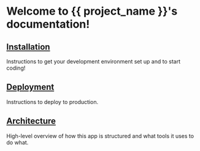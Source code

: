 Welcome to {{ project_name }}'s documentation!
==============================================

[Installation](installation.md)
-------------------------------

Instructions to get your development environment set up and to start coding!

[Deployment](deployment.md)
---------------------------

Instructions to deploy to production.

[Architecture](architecture)
----------------------------

High-level overview of how this app is structured and what tools it uses to do what.
